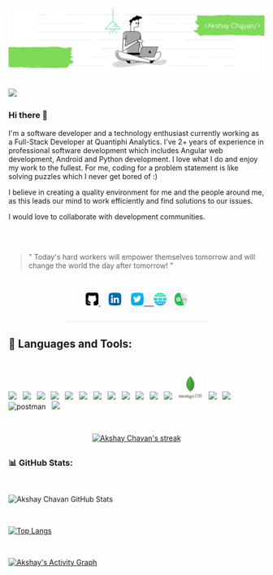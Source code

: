 ![enter image description here](https://raw.githubusercontent.com/AkshayChavan7/AkshayChavan7/main/LinkedIn%20Banner%203.png)
##
![](https://visitor-badge.glitch.me/badge?page_id=AkshayChavan7.AkshayChavan7) 
### Hi there 👋 

I'm a software developer and a technology enthusiast currently working as a Full-Stack Developer at Quantiphi Analytics. I've 2+ years of experience in professional software development which includes Angular web development, Android and Python development. I love what I do and enjoy my work to the fullest. For me, coding for a problem statement is like solving puzzles which I never get bored of :) 

I believe in creating a quality environment for me and the people around me, as this leads our mind to work efficiently and find solutions to our issues.

I would love to collaborate with development communities.

<br/>
<br/>
    
   >
   > " Today's hard workers will empower themselves tomorrow and will change the world the day after tomorrow! "
   > 

&nbsp;
&nbsp;
<div align=center>
<a href="https://github.com/AkshayChavan7"><img src="https://raw.githubusercontent.com/AkshayChavan7/AkshayChavan7/main/github-sign.png" width=25px height=25px> </a>&nbsp;&nbsp;&nbsp;
<a href="https://www.linkedin.com/in/akshaychavan7"><img src="https://raw.githubusercontent.com/AkshayChavan7/AkshayChavan7/main/linkedin.png" width=25px height=25px></a> &nbsp;&nbsp;&nbsp;
<a href="https://mobile.twitter.com/Aksh_ayC7"><img src="https://raw.githubusercontent.com/AkshayChavan7/AkshayChavan7/main/twitter.png" width=25px height=25px> &nbsp;&nbsp;&nbsp;
<a href="https://akshaychavan7.github.io/"><img src="https://raw.githubusercontent.com/AkshayChavan7/AkshayChavan7/main/www.png" width=25px height=25px></a>&nbsp;&nbsp;&nbsp;
<a href="https://www.hackerrank.com/Chavan_Akshay_S?hr_r=1"><img src="https://raw.githubusercontent.com/AkshayChavan7/AkshayChavan7/main/hackerrank.png" width=25px height=25px></a>
    <br/><p style = "color:#e5e5e5">____________________________________________</p>
</div>

    
## 🚀 Languages and Tools:
 &nbsp;
<p align="left"> 
<img src="https://img.icons8.com/color/48/000000/javascript.png"/> 
 &nbsp;
 <img src="https://img.icons8.com/color/48/000000/nodejs.png"/>
 &nbsp;
 <img src="https://img.icons8.com/color/48/000000/angularjs.png"/>
  &nbsp;
 <img src="https://img.icons8.com/color/48/000000/react-native.png"/>
  &nbsp;
 <img src="https://img.icons8.com/fluency/48/000000/android-studio--v3.png"/>
  &nbsp;
 <img src="https://img.icons8.com/color/48/000000/python.png"/>
  &nbsp;
 <img src="https://img.icons8.com/color/48/000000/java-coffee-cup-logo.png"/> 
 &nbsp;
<img src="https://img.icons8.com/color/48/000000/c-plus-plus-logo.png"/>
  &nbsp;
 <img src="https://img.icons8.com/color/48/000000/html-5.png"/>
 &nbsp;
<img src="https://img.icons8.com/color/48/000000/css3.png"/> 
  &nbsp;
 <img src="https://img.icons8.com/color/48/000000/bootstrap.png"/> 
  &nbsp;
 <img src="https://img.icons8.com/fluent/50/000000/mysql-logo.png"/> 
  &nbsp;
 <img src="https://raw.githubusercontent.com/devicons/devicon/master/icons/mongodb/mongodb-original-wordmark.svg" alt="mongodb" width="48" height="48"/> 
  &nbsp;
 <img src="https://img.icons8.com/color/48/000000/google-cloud.png"/>
    &nbsp;
 <img src="https://img.icons8.com/color/48/000000/firebase.png"/> 
  &nbsp;
 <img src="https://www.vectorlogo.zone/logos/getpostman/getpostman-icon.svg" alt="postman" width="45" height="45"/> 
 &nbsp;
<img src="https://img.icons8.com/color/48/000000/git.png"/>   
</p>
&nbsp;
&nbsp;

<p align="center">
    <a href="https://github.com/AkshayChava7/github-readme-streak-stats">
        <img title="🔥 Get streak stats for your profile at git.io/streak-stats" alt="Akshay Chavan's streak" src="https://github-readme-streak-stats.herokuapp.com/?user=AkshayChavan7&theme=black-ice&hide_border=true&stroke=0000&background=060A0CD0"/>
    </a>
</p>

##
    
### 📊 GitHub Stats: 
&nbsp;
&nbsp;

![Akshay Chavan GitHub
    Stats](https://github-readme-stats.vercel.app/api?username=AkshayChavan7&&show_icons=true&title_color=ffffff&icon_color=13&text_color=daf7dc&bg_color=060A0CD0)   

&nbsp;
&nbsp;

[![Top
    Langs](https://github-readme-stats.vercel.app/api/top-langs/?username=AkshayChavan7&card_width=494px&hide_border=true&bg_color=060A0CD0&langs_count=10&count_private=true&theme=react)](https://github.com/AkshayChavan7/github-readme-stats)

&nbsp;
&nbsp;

<a href="https://github.com/takhilabhinav/github-readme-activity-graph"><img alt="Akshay's Activity Graph" src="https://activity-graph.herokuapp.com/graph?username=AkshayChavan7&bg_color=060A0CD0&color=5BCDEC&line=5BCDEC&point=FFFFFF&hide_border=true" /></a>
